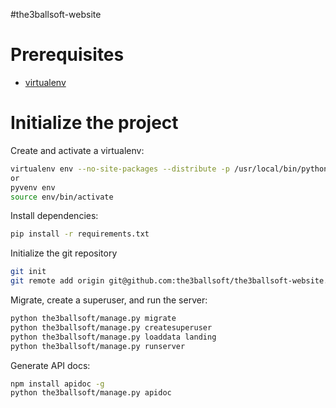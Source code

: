 
#the3ballsoft-website


# Prerequisites 
- [virtualenv](https://virtualenv.pypa.io/en/latest/)

# Initialize the project
Create and activate a virtualenv:

```bash
virtualenv env --no-site-packages --distribute -p /usr/local/bin/python3
or
pyvenv env
source env/bin/activate
```
Install dependencies:

```bash
pip install -r requirements.txt
```

Initialize the git repository

```bash
git init
git remote add origin git@github.com:the3ballsoft/the3ballsoft-website.git
```

Migrate, create a superuser, and run the server:

```bash
python the3ballsoft/manage.py migrate
python the3ballsoft/manage.py createsuperuser
python the3ballsoft/manage.py loaddata landing 
python the3ballsoft/manage.py runserver
```

Generate API docs:

```bash
npm install apidoc -g
python the3ballsoft/manage.py apidoc 
```
